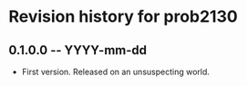 # Revision history for prob2130

## 0.1.0.0 -- YYYY-mm-dd

* First version. Released on an unsuspecting world.
